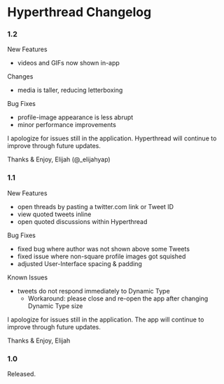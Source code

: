 #  Hyperthread Changelog
### 1.2
New Features
- videos and GIFs now shown in-app

Changes
- media is taller, reducing letterboxing 

Bug Fixes
- profile-image appearance is less abrupt
- minor performance improvements

I apologize for issues still in the application.
Hyperthread will continue to improve through future updates.

Thanks & Enjoy,
Elijah (@_elijahyap)

### 1.1
New Features
- open threads by pasting a twitter.com link or Tweet ID
- view quoted tweets inline
- open quoted discussions within Hyperthread

Bug Fixes
- fixed bug where author was not shown above some Tweets
- fixed issue where non-square profile images got squished
- adjusted User-Interface spacing & padding

Known Issues
- tweets do not respond immediately to Dynamic Type
    - Workaround: please close and re-open the app after changing Dynamic Type size

I apologize for issues still in the application.
The app will continue to improve through future updates.

Thanks & Enjoy,
Elijah

### 1.0
Released.
